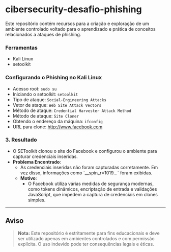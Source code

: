 # cibersecurity-desafio-phishing
Este repositório contém recursos para a criação e exploração de um ambiente controlado voltado para o aprendizado e prática de conceitos relacionados a ataques de phishing.

### Ferramentas

- Kali Linux
- setoolkit

### Configurando o Phishing no Kali Linux

- Acesso root: ``` sudo su ```
- Iniciando o setoolkit: ``` setoolkit ```
- Tipo de ataque: ``` Social-Engineering Attacks ```
- Vetor de ataque: ``` Web Site Attack Vectors ```
- Método de ataque: ```Credential Harvester Attack Method ```
- Método de ataque: ``` Site Cloner ```
- Obtendo o endereço da máquina: ``` ifconfig ```
- URL para clone: http://www.facebook.com

### **3. Resultado**



- O SEToolkit clonou o site do Facebook e configurou o ambiente para capturar credenciais inseridas.
- **Problema Encontrado**:
  - As credenciais inseridas não foram capturadas corretamente. Em vez disso, informações como \`__spin_r=1019...\` foram exibidas.
  - **Motivo**:
    - O Facebook utiliza várias medidas de segurança modernas, como tokens dinâmicos, encriptação de entrada e validações JavaScript, que impedem a captura de credenciais em clones simples.

---

## **Aviso**

> **Nota:** Este repositório é estritamente para fins educacionais e deve ser utilizado apenas em ambientes controlados e com permissão explícita. O uso indevido pode ter consequências legais e éticas.
